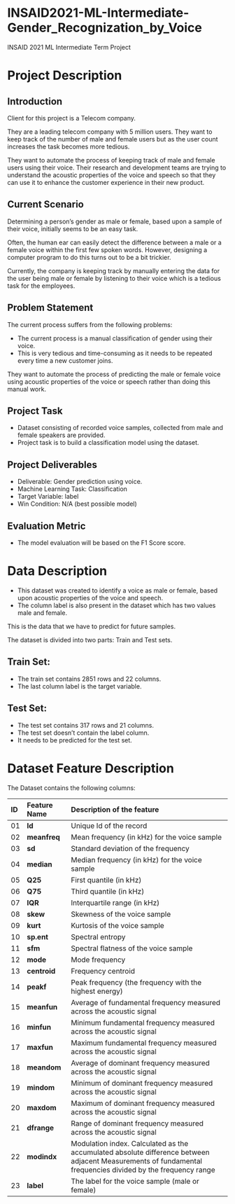 # INSAID2021-ML-Intermediate-Gender_Recognization_by_Voice
INSAID 2021 ML Intermediate Term Project
# Project Description
## Introduction
Client for this project is a Telecom company.

They are a leading telecom company with 5 million users.
They want to keep track of the number of male and female users but as the user count increases the task becomes more tedious.

They want to automate the process of keeping track of male and female users using their voice.
Their research and development teams are trying to understand the acoustic properties of the voice and speech so that they can use it to enhance the customer experience in their new product.

## Current Scenario
Determining a person’s gender as male or female, based upon a sample of their voice, initially seems to be an easy task.

Often, the human ear can easily detect the difference between a male or a female voice within the first few spoken words.
However, designing a computer program to do this turns out to be a bit trickier.

Currently, the company is keeping track by manually entering the data for the user being male or female by listening to their voice which is a tedious task for the employees.

## Problem Statement
The current process suffers from the following problems:

* The current process is a manual classification of gender using their voice.
* This is very tedious and time-consuming as it needs to be repeated every time a new customer joins.

They want to automate the process of predicting the male or female voice using acoustic properties of the voice or speech rather than doing this manual work.

## Project Task
* Dataset consisting of recorded voice samples, collected from male and female speakers are provided.
* Project task is to build a classification model using the dataset.
## Project Deliverables
* Deliverable: Gender prediction using voice.
* Machine Learning Task: Classification
* Target Variable: label
* Win Condition: N/A (best possible model)
## Evaluation Metric
* The model evaluation will be based on the F1 Score score.
# Data Description
* This dataset was created to identify a voice as male or female, based upon acoustic properties of the voice and speech.
* The column label is also present in the dataset which has two values male and female.

This is the data that we have to predict for future samples.

The dataset is divided into two parts: Train and Test sets.

## Train Set:
* The train set contains 2851 rows and 22 columns.
* The last column label is the target variable.
## Test Set:
* The test set contains 317 rows and 21 columns.
* The test set doesn’t contain the label column.
* It needs to be predicted for the test set.

# Dataset Feature Description
The Dataset contains the following columns:

| ID | Feature Name | Description of the feature |
| :-- | :--| :--| 
|01| **Id**   | Unique Id of the record |
|02| **meanfreq**      | Mean frequency (in kHz) for the voice sample|
|03| **sd**        | Standard deviation of the frequency|
|04| **median**          | Median frequency (in kHz) for the voice sample|
|05| **Q25**      | First quantile (in kHz) |
|06| **Q75**           | Third quantile (in kHz)|
|07| **IQR**     | Interquartile range (in kHz) |
|08| **skew**     | Skewness of the voice sample|
|09| **kurt**        | Kurtosis of the voice sample                                         |
|10| **sp.ent**          | Spectral entropy                                   |
|11| **sfm**         | Spectral flatness of the voice sample  |
|12| **mode**     | Mode frequency                                   |
|13| **centroid**     | 	Frequency centroid                                  |
|14| **peakf**     | Peak frequency (the frequency with the highest energy)                                  |
|15| **meanfun**     | Average of fundamental frequency measured across the acoustic signal           |
|16| **minfun**     | Minimum fundamental frequency measured across the acoustic signal           |
|17| **maxfun**     | Maximum fundamental frequency measured across the acoustic signal                              |
|18| **meandom**     | Average of dominant frequency measured across the acoustic signal                                  |
|19| **mindom**     | Minimum of dominant frequency measured across the acoustic signal                                  |
|20| **maxdom**     | Maximum of dominant frequency measured across the acoustic signal                                  |
|21| **dfrange**     | Range of dominant frequency measured across the acoustic signal                                  |
|22| **modindx**     | Modulation index. Calculated as the accumulated absolute difference between adjacent Measurements of fundamental frequencies divided by the frequency range|
|23| **label**     | The label for the voice sample (male or female)|
